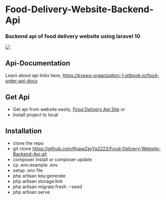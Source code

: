 # Food-Delivery-Website-Backend-Api
### Backend api of food delivery website using laravel 10
<img src="https://github.com/KyawZayYa2222/Food-Delivery-Website-Backend-Api/assets/130377420/427f96ac-12ad-41a1-bafa-255744f7ce60"/>

## Api-Documentation
Learn about api links here, <a href="https://kyaws-organization-1.gitbook.io/food-order-api-docs/">https://kyaws-organization-1.gitbook.io/food-order-api-docs</a>

## Get Api
- Get api from website easily, <a href="https://foodapiproject02.000webhostapp.com/">Food Delivery Api Site</a> or
-  Install project to local

## Installation
- clone the repo
- git clone https://github.com/KyawZayYa2222/Food-Delivery-Website-Backend-Api.git
- composer install or composer update
- cp .env.example .env
- setup .env file
- php artisan key:generate
- php artisan storage:link
- php artisan migrate:fresh --seed
- php artisan serve
